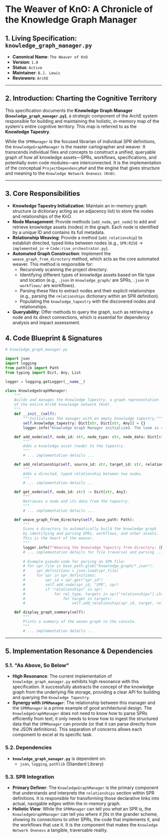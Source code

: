 # The Weaver of KnO: A Chronicle of the Knowledge Graph Manager

## 1. Living Specification: `knowledge_graph_manager.py`

- **Canonical Name**: `The Weaver of KnO`
- **Version**: `1.0`
- **Status**: `Active`
- **Maintainer**: `B.J. Lewis`
- **Reviewers**: `ArchE`

---

## 2. Introduction: Charting the Cognitive Territory

This specification documents the **Knowledge Graph Manager (`knowledge_graph_manager.py`)**, a strategic component of the ArchE system responsible for building and maintaining the holistic, in-memory map of the system's entire cognitive territory. This map is referred to as the **Knowledge Tapestry**.

While the `SPRManager` is the focused librarian of individual SPR definitions, the `KnowledgeGraphManager` is the master cartographer and weaver. It transcends individual files and concepts to construct a unified, queryable graph of how all knowledge assets—SPRs, workflows, specifications, and potentially even code modules—are interconnected. It is the implementation of the conceptual `ProjectDependencyMaP` and the engine that gives structure and meaning to the `Knowledge Network Oneness (KnO)`.

---

## 3. Core Responsibilities

-   **Knowledge Tapestry Initialization**: Maintain an in-memory graph structure (a dictionary acting as an adjacency list) to store the nodes and relationships of the KnO.
-   **Node Management**: Provide methods (`add_node`, `get_node`) to add and retrieve knowledge assets (nodes) in the graph. Each node is identified by a unique ID and contains its full metadata.
-   **Relationship Weaving**: Provide a method (`add_relationship`) to establish directed, typed links between nodes (e.g., `SPR:RISE` -> `implemented_in` -> `Code:rise_orchestrator.py`).
-   **Automated Graph Construction**: Implement the `weave_graph_from_directory` method, which acts as the core automated weaver. This method is responsible for:
    -   Recursively scanning the project directory.
    -   Identifying different types of knowledge assets based on file type and location (e.g., `.json` in `knowledge_graph/` are SPRs, `.json` in `workflows/` are workflows).
    -   Parsing these files to extract nodes and their explicit relationships (e.g., parsing the `relationships` dictionary within an SPR definition).
    -   Populating the `knowledge_tapestry` with the discovered nodes and relationships.
-   **Queryability**: Offer methods to query the graph, such as retrieving a node and its direct connections, which is essential for dependency analysis and impact assessment.

## 4. Code Blueprint & Signatures

```python
# knowledge_graph_manager.py

import json
import logging
from pathlib import Path
from typing import Dict, Any, List

logger = logging.getLogger(__name__)

class KnowledgeGraphManager:
    """
    Builds and manages the Knowledge Tapestry, a graph representation
    of the entire ArchE knowledge network (KnO).
    """
    def __init__(self):
        """Initializes the manager with an empty knowledge tapestry."""
        self.knowledge_tapestry: Dict[str, Dict[str, Any]] = {}
        logger.info("Knowledge Graph Manager initialized. The loom is ready.")

    def add_node(self, node_id: str, node_type: str, node_data: Dict[str, Any]):
        """
        Adds a knowledge asset (node) to the tapestry.
        """
        # ... implementation details ...

    def add_relationship(self, source_id: str, target_id: str, relationship_type: str):
        """
        Adds a directed, typed relationship between two nodes.
        """
        # ... implementation details ...

    def get_node(self, node_id: str) -> Dict[str, Any]:
        """
        Retrieves a node and its data from the tapestry.
        """
        # ... implementation details ...

    def weave_graph_from_directory(self, base_path: Path):
        """
        Scans a directory to automatically build the knowledge graph
        by identifying and parsing SPRs, workflows, and other assets.
        This is the heart of the weaver.
        """
        logger.info(f"Weaving the Knowledge Tapestry from directory: {base_path}")
        # ... implementation details for file traversal and parsing ...
        
        # Example pseudo-code for parsing an SPR file:
        # for spr_file in base_path.glob("knowledge_graph/*.json"):
        #     spr_definitions = json.load(spr_file)
        #     for spr in spr_definitions:
        #         spr_id = spr.get("spr_id")
        #         self.add_node(spr_id, "SPR", spr)
        #         if "relationships" in spr:
        #             for rel_type, targets in spr["relationships"].items():
        #                 for target in targets:
        #                     self.add_relationship(spr_id, target, rel_type)

    def display_graph_summary(self):
        """
        Prints a summary of the woven graph to the console.
        """
        # ... implementation details ...
```

---

## 5. Implementation Resonance & Dependencies

### 5.1. "As Above, So Below"

-   **High Resonance**: The current implementation of `knowledge_graph_manager.py` exhibits high resonance with this specification. It successfully abstracts the concept of the knowledge graph from the underlying file storage, providing a clear API for building and querying the `Knowledge Tapestry`.
-   **Synergy with `SPRManager`**: The relationship between this manager and the `SPRManager` is a prime example of good architectural design. The `KnowledgeGraphManager` does not need to know *how* to parse SPRs efficiently from text; it only needs to know how to ingest the structured data that the `SPRManager` can provide (or that it can parse directly from the JSON definitions). This separation of concerns allows each component to excel at its specific task.

### 5.2. Dependencies

-   **`knowledge_graph_manager.py`** is dependent on:
    -   `json`, `logging`, `pathlib` (Standard Library)

### 5.3. SPR Integration

-   **Primary Definer**: The `KnowledgeGraphManager` is the primary component that understands and interprets the `relationships` section within SPR definitions. It is responsible for transforming those declarative links into actual, navigable edges within the in-memory graph.
-   **Holistic View**: While the `SPRManager` can tell you *what* an SPR is, the `KnowledgeGraphManager` can tell you *where it fits* in the grander scheme, showing its connections to other SPRs, the code that implements it, and the workflows that use it. It is the component that makes the `Knowledge Network Oneness` a tangible, traversable reality.
